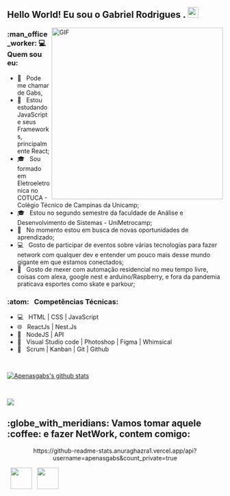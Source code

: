 
<h2> Hello World! Eu sou o Gabriel Rodrigues . <img src="https://github.com/souvikguria98/souvikguria98/blob/master/Hi.gif" width="25"></h2>
<img align="right" alt="GIF" src="https://becode.com.br/wp-content/uploads/2016/10/Por-que-usar-JavaScript.gif" width="400"/>

<h3> :man_office_worker: 💻 Quem sou eu: </h3>

- :rainbow: &nbsp; Pode me chamar de Gabs, 
- 🔭 &nbsp; Estou estudando JavaScript e seus Frameworks, principalmente React;
- 🎓 &nbsp; Sou formado em Eletroeletronica no COTUCA - Colégio Técnico de Campinas da Unicamp;
- 🎓 &nbsp; Estou no segundo semestre da faculdade de Análise e Desenvolvimento de Sistemas - UniMetrocamp;
- 💼 &nbsp; No momento estou em busca de novas oportunidades de aprendizado;
- :computer: &nbsp; Gosto de participar de eventos sobre várias tecnologias para fazer network com qualquer dev e entender um pouco mais desse mundo gigante em que estamos conectados;
- :iphone: &nbsp; Gosto de mexer com automação residencial no meu tempo livre, coisas com alexa, google nest e arduino/Raspberry, e fora da pandemia praticava esportes como skate e parkour;

<h3>:atom: &nbsp; Competências Técnicas: </h3>

- 💻 &nbsp; HTML | CSS  | JavaScript  
- 🌐 &nbsp; ReactJs | Nest.Js
- :scroll: &nbsp; NodeJS | API 
- :art: &nbsp; Visual Studio code | Photoshop | Figma | Whimsical
- 🔧 &nbsp; Scrum | Kanban | Git | Github 

<br>

<a align="center" href="https://github-readme-stats.anuraghazra1.vercel.app/api?username=Apenasgabs"><img align="center" src="https://github-readme-stats.anuraghazra1.vercel.app/api?username=Apenasgabs&count_private=true&show_icons=true&include_all_commits=true&theme=dracula" alt="Apenasgabs's github stats" />
</a>

</br>

<a align="center" href="https://github-readme-stats.anuraghazra1.vercel.app/api/top-langs/?username=Apenasgabs"><img align="center" src="https://github-readme-stats.anuraghazra1.vercel.app/api/top-langs/?username=Apenasgabs&layout=compact&theme=dracula" />
</a>

<h2> :globe_with_meridians: Vamos tomar aquele :coffee: e fazer NetWork, contem comigo: </h2>

<p align="center">
https://github-readme-stats.anuraghazra1.vercel.app/api?username=apenasgabs&count_private=true

&nbsp; <a align="center" href="https://www.linkedin.com/in/Apenasgabs/" target="_blank" rel="noopener noreferrer"><img align="center" src="https://img.icons8.com/plasticine/100/000000/linkedin.png" width="50" /></a>
&nbsp; <a align="center" href="mailto:Gabers357@gmail.com" target="_blank" rel="noopener noreferrer"><img align="center" src="https://img.icons8.com/plasticine/100/000000/gmail.png"  width="50" /></a>


</p>
